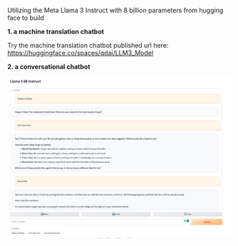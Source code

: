 Utilizing the Meta Llama 3 Instruct with 8 billion parameters from hugging face to build

**1. a machine translation chatbot**

Try the machine translation chatbot published url here: 
https://huggingface.co/spaces/qdai/LLM3_Model

**2. a conversational chatbot**

![](chatbot_screenshot.jpg)



